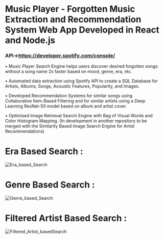 # Music Player - Forgotten Music Extraction and Recommendation System Web App Developed in React and Node.js
### API->https://developer.spotify.com/console/

• Music Player Search Engine helps users discover desired forgotten songs without a song name 2x faster based on mood, genre, era, etc.

• Automated data extraction using Spotify API to create a SQL Database for Artists, Albums, Songs, Acoustic Features, Popularity, and Images. 

• Developed Recommendation Systems for similar songs using Collaborative Item-Based Filtering and for similar artists using a Deep Learning ResNet-50 model based on album and artist cover.

• Optimised Image Retrieval Search Engine with Bag of Visual Words and Color Histogram Mapping.
(In development in another repository to be merged with the Similarity Based Image Search Engine for Artist Recommendations)


# Era Based Search :
![Era_based_Search](https://github.com/PrabalS12/Music-Player---Forgotten-Songs-Artists-Recommendations/assets/90951846/053d7c80-aedd-4a3b-8ba3-3e4804277de5)


# Genre Based Search :
![Genre_based_Search](https://github.com/PrabalS12/Music-Player---Forgotten-Songs-Artists-Recommendations/assets/90951846/30016c2d-6ec5-4406-8726-b164f3891a5f)


# Filtered Artist Based Search :
![Filtered_Artist_basedSearch](https://github.com/PrabalS12/Music-Player---Forgotten-Songs-Artists-Recommendations/assets/90951846/58396d4a-8dd8-4ca5-9165-5cf67fb9856e)

